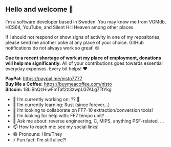 ## Hello and welcome 👋

I'm a software developer based in Sweden. You may know me from VGMdb, HCS64, YouTube, and Silent Hill Heaven among other places.

If I should not respond or show signs of activity in one of my repositories, please send me another poke at any place of your choice. GitHub notifications do not always work so great! 😕

**Due to a recent shortage of work at my place of employment, donations will help me significantly.** All of your contributions goes towards essential everyday expenses. Every bit helps! ❤️

**PayPal:** https://paypal.me/nisto7777 <br>
**Buy Me a Coffee:** https://buymeacoffee.com/nisto <br>
**Bitcoin:** 18LiBhQzHiwFmTaf2z3zwpLG7ALg7TtYkg

- 🔭 I’m currently working on: ?? 🤔
- 🌱 I’m currently learning: Rust (since forever...)
- 👯 I’m looking to collaborate on FF7-10 extraction/conversion tools!
- 🤔 I’m looking for help with: FF7 tempo unit?
- 💬 Ask me about: reverse engineering, C, MIPS, anything PSF-related, ...
- 📫 How to reach me: see my social links!
- 😄 Pronouns: Him/They
- ⚡ Fun fact: I'm still alive?!

<!--
**Nisto/nisto** is a ✨ _special_ ✨ repository because its `README.md` (this file) appears on your GitHub profile.

Here are some ideas to get you started:

- 🔭 I’m currently working on: extractor for Nintendo Puzzle Collection (GC)
- 🌱 I’m currently learning: Rust (since forever...)
- 👯 I’m looking to collaborate on FF7-10 extraction/conversion tools!
- 🤔 I’m looking for help with: FF7 tempo unit?
- 💬 Ask me about: reverse engineering, C, MIPS, anything PSF-related, ...
- 📫 How to reach me: see my social links!
- 😄 Pronouns: Him/They
- ⚡ Fun fact: I'm still alive!
-->
